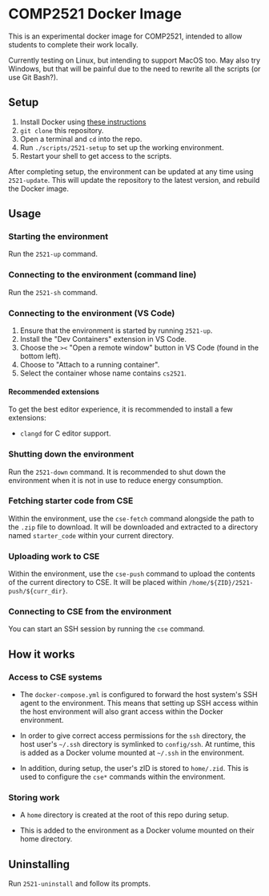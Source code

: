 # COMP2521 Docker Image

This is an experimental docker image for COMP2521, intended to allow students
to complete their work locally.

Currently testing on Linux, but intending to support MacOS too. May also try
Windows, but that will be painful due to the need to rewrite all the scripts
(or use Git Bash?).

## Setup

1. Install Docker using [these instructions](https://docs.docker.com/get-docker/)
2. `git clone` this repository.
3. Open a terminal and `cd` into the repo.
4. Run `./scripts/2521-setup` to set up the working environment.
5. Restart your shell to get access to the scripts.

After completing setup, the environment can be updated at any time using
`2521-update`. This will update the repository to the latest version, and
rebuild the Docker image.

## Usage

### Starting the environment

Run the `2521-up` command.

### Connecting to the environment (command line)

Run the `2521-sh` command.

### Connecting to the environment (VS Code)

1. Ensure that the environment is started by running `2521-up`.
2. Install the "Dev Containers" extension in VS Code.
3. Choose the `><` "Open a remote window" button in VS Code (found in the
   bottom left).
4. Choose to "Attach to a running container".
5. Select the container whose name contains `cs2521`.

#### Recommended extensions

To get the best editor experience, it is recommended to install a few
extensions:

* `clangd` for C editor support.

### Shutting down the environment

Run the `2521-down` command. It is recommended to shut down the environment
when it is not in use to reduce energy consumption.

### Fetching starter code from CSE

Within the environment, use the `cse-fetch` command alongside the path to the
`.zip` file to download. It will be downloaded and extracted to a directory
named `starter_code` within your current directory.

### Uploading work to CSE

Within the environment, use the `cse-push` command to upload the contents of
the current directory to CSE. It will be placed within
`/home/${ZID}/2521-push/${curr_dir}`.

### Connecting to CSE from the environment

You can start an SSH session by running the `cse` command.

## How it works

### Access to CSE systems

* The `docker-compose.yml` is configured to forward the host system's SSH agent
  to the environment. This means that setting up SSH access within the host
  environment will also grant access within the Docker environment.

* In order to give correct access permissions for the `ssh` directory, the host
  user's `~/.ssh` directory is symlinked to `config/ssh`. At runtime, this is
  added as a Docker volume mounted at `~/.ssh` in the environment.

* In addition, during setup, the user's zID is stored to `home/.zid`. This is
  used to configure the `cse*` commands within the environment.

### Storing work

* A `home` directory is created at the root of this repo during setup.

* This is added to the environment as a Docker volume mounted on their home
  directory.

## Uninstalling

Run `2521-uninstall` and follow its prompts.
